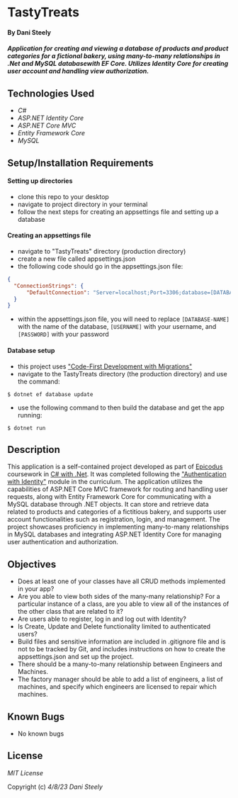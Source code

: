 # TastyTreats

#### By Dani Steely

#### _Application for creating and viewing a database of products and product categories for a fictional bakery, using many-to-many relationships in .Net and MySQL databasewith EF Core. Utilizes Identity Core for creating user account and handling view authorization._

## Technologies Used
* _C#_
* _ASP.NET Identity Core_
* _ASP.NET Core MVC_
* _Entity Framework Core_
* _MySQL_

## Setup/Installation Requirements
#### Setting up directories
* clone this repo to your desktop
* navigate to project directory in your terminal
* follow the next steps for creating an appsettings file and setting up a database

#### Creating an appsettings file
* navigate to "TastyTreats" directory (production directory)
* create a new file called appsettings.json
* the following code should go in the appsettings.json file:
```json
{
  "ConnectionStrings": {
      "DefaultConnection": "Server=localhost;Port=3306;database=[DATABASE-NAME];uid=[USERNAME];pwd={PASSWORD};"
  }
}
```
* within the appsettings.json file, you will need to replace `[DATABASE-NAME]` with the name of the database, `[USERNAME]` with your username, and `[PASSWORD]` with your password

#### Database setup
* this project uses ["Code-First Development with Migrations"][Code-First Dev]
* navigate to the TastyTreats directory (the production directory) and use the command:

```
$ dotnet ef database update
```

* use the following command to then build the database and get the app running:

```
$ dotnet run
```

## Description

This application is a self-contained project developed as part of [Epicodus][Epicodus] coursework in [C# with .Net][C# course main]. It was completed following the ["Authentication with Identity"][C# chapter] module in the curriculum. The application utilizes the capabilities of ASP.NET Core MVC framework for routing and handling user requests, along with Entity Framework Core for communicating with a MySQL database through .NET objects. It can store and retrieve data related to products and categories of a fictitious bakery, and supports user account functionalities such as registration, login, and management. The project showcases proficiency in implementing many-to-many relationships in MySQL databases and integrating ASP.NET Identity Core for managing user authentication and authorization.

## Objectives
* Does at least one of your classes have all CRUD methods implemented in your app?
* Are you able to view both sides of the many-many relationship? For a particular instance of a class, are you able to view all of the instances of the other class that are related to it?
* Are users able to register, log in and log out with Identity?
* Is Create, Update and Delete functionality limited to authenticated users?
* Build files and sensitive information are included in .gitignore file and is not to be tracked by Git, and includes instructions on how to create the appsettings.json and set up the project.
* There should be a many-to-many relationship between Engineers and Machines.
* The factory manager should be able to add a list of engineers, a list of machines, and specify which engineers are licensed to repair which machines.

## Known Bugs
* No known bugs

## License

_MIT License_

Copyright (c) _4/8/23_ _Dani Steely_

[Epicodus]: https://www.epicodus.com/
[C# course main]: https://www.learnhowtoprogram.com/c-and-net-part-time
[C# chapter]: https://www.learnhowtoprogram.com/c-and-net-part-time/authentication-with-identity
[Code-First Dev]: https://www.learnhowtoprogram.com/c-and-net-part-time/many-to-many-relationships/code-first-development-and-migrations


